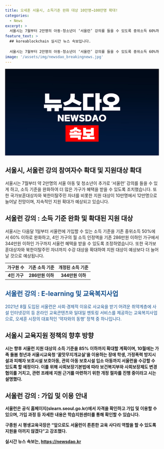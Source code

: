 ```yaml
---
title: 오세훈 서울시, 소득기준 완화 대상 10만명→100만명 확대!
categories:
  - News
excerpt: >
  서울시는 7월부터 2만명의 아동·청소년이 ‘서울런’ 강의를 들을 수 있도록 중위소득 60%까지의 소득 기준을 완화했다. 4인 가구 기준으로 월 소득 인정액이 344만원까지 혜택 받을 수 있게 했으며, 국가보훈대상자와 북한이탈주민 자녀도 포함될 전망이다. 서울런은 취약계층을 위한 온라인 교육 및 일대일 멘토링 서비스이며, 향후 지원 대상을 85%까지 확대할 계획이다. 공식 홈페이지에서 자격 확인 후 이용할 수 있으며, 관련 정책 변경 절차가 진행 중이다.
feature_text: >
  ## koreablockchain 실시간 뉴스 속보입니다.

  서울시는 7월부터 2만명의 아동·청소년이 ‘서울런’ 강의를 들을 수 있도록 중위소득 60%까지의 소득 기준을 완화했다. 4인 가구 기준으로 월 소득 인정액이 344만원까지 혜택 받을 수 있게 했으며, 국가보훈대상자와 북한이탈주민 자녀도 포함될 전망이다. 서울런은 취약계층을 위한 온라인 교육 및 일대일 멘토링 서비스이며, 향후 지원 대상을 85%까지 확대할 계획이다. 공식 홈페이지에서 자격 확인 후 이용할 수 있으며, 관련 정책 변경 절차가 진행 중이다.
image: '/assets/img/newsdao_breakingnews.jpg'
---
```


<p><img src="/assets/img/newsdao_breakingnews.jpg" alt="koreablockchain 속보" /></p>

<h2 data-ke-size="size26">서울시, 서울런 강의 참여자수 확대 및 지원대상 확대</h2>

<p data-ke-size="size16">서울시는 7월부터 약 2만명의 서울 아동 및 청소년이 추가로 ‘서울런’ 강의를 들을 수 있게 하고, 소득 기준을 완화하여 더 많은 가구가 혜택을 받을 수 있도록 조치했습니다. 또한 국가보훈대상자와 북한이탈주민 자녀를 비롯한 지원 대상이 10만명에서 12만명으로 늘어날 전망이며, 지속적인 지원 확대가 예상되고 있습니다.</p>

<h2 data-ke-size="size24">서울런 강의 : 소득 기준 완화 및 확대된 지원 대상</h2>

<p data-ke-size="size16">서울시는 다음달 1일부터 서울런에 가입할 수 있는 소득 기준을 기존 중위소득 50%에서 60% 이하로 완화하고, 4인 가구의 월 소득 인정액을 기존 286만원 이하인 가구에서 344만원 이하인 가구까지 서울런 혜택을 받을 수 있도록 조정하였습니다. 또한 국가보훈대상자와 북한이탈주민 자녀까지 수강 대상을 확대하여 지원 대상이 예상보다 더 늘어날 것으로 예상됩니다.</p>

<table>
<thead>
    <tr>
        <th>가구원 수</th>
        <th>기존 소득 기준</th>
        <th>개정된 소득 기준</th>
    </tr>
</thead>
<tbody>
    <tr>
        <td style="text-align: center; height: 17px;"><b>4인 가구</b></td>
        <td style="text-align: center; height: 17px;"><b>286만원 이하</b></td>
        <td style="text-align: center; height: 17px;"><b>344만원 이하</b></td>
    </tr>
</tbody>
</table>

<h2 data-ke-size="size24"><span style="color: #1a5490;">서울런 강의 : E-learning 및 교육복지사업</span></h2>

<p data-ke-size="size16"><span style="color: #1a5490;">2021년 8월 도입된 서울런은 사회·경제적 이유로 사교육을 받기 어려운 취약계층에 사설 인터넷강의 등 온라인 교육콘텐츠와 일대일 멘토링 서비스를 제공하는 교육복지사업으로, 오세훈 시장의 대표적인 ‘약자와의 동행’ 정책 중 하나입니다.</span></p>

<h2 data-ke-size="size24"><b>서울시 교육지원 정책의 향후 방향</b></h2>

<p data-ke-size="size16"><b>시는 향후 서울런 지원 대상의 소득 기준을 85% 이하까지 확대할 계획이며, 10월에는 가족 돌봄 청년과 서울시교육청 ‘꿀맛무지개교실’을 이용하는 장애 학생, 가정폭력 방지시설과 피해자 보호시설 보호아동, 관외 아동 보호시설 입소 아동까지 서울런을 수강할 수 있도록 할 예정이다. 이를 위해 사회보장기본법에 따라 보건복지부와 사회보장제도 변경 협의를 거치고, 관련 조례에 지원 근거를 마련하기 위한 개정 절차를 진행 중이라고 시는 설명했다.</p>

<h2 data-ke-size="size24">서울런 강의 : 가입 및 이용 안내</h2>

<p data-ke-size="size16">서울런은 공식 홈페이지(slearn.seoul.go.kr)에서 자격을 확인하고 가입 및 이용할 수 있으며, 가입 과정 등 자세한 내용은 학습지원센터를 통해 확인할 수 있습니다.</p>

<p data-ke-size="size16">구종원 시 평생교육국장은 “앞으로도 서울런이 튼튼한 교육 사다리 역할을 할 수 있도록 지원을 아끼지 않겠다”고 강조했다.</p>
실시간 뉴스 속보는, <a href="https://newsdao.kr" rel="dofollow">https://newsdao.kr</a>


